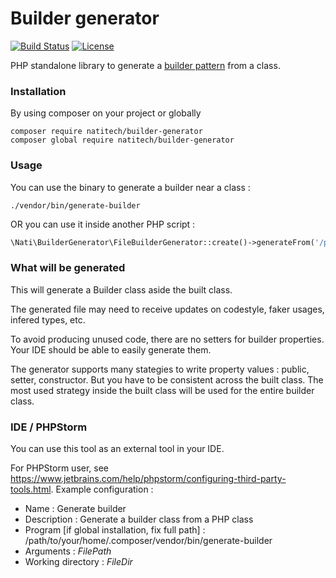 # Builder generator

[![Build Status](https://travis-ci.org/natitech/builder-generator.svg?branch=master)](https://travis-ci.org/natitech/builder-generator)
[![License](https://poser.pugx.org/natitech/builder-generator/license)](https://packagist.org/packages/natitech/builder-generator)

PHP standalone library to generate a [builder pattern](https://en.wikipedia.org/wiki/Builder_pattern) from a class.

### Installation

By using composer on your project or globally

```
composer require natitech/builder-generator
composer global require natitech/builder-generator
```

### Usage

You can use the binary to generate a builder near a class :  

```shell script
./vendor/bin/generate-builder
```

OR you can use it inside another PHP script :

```php
\Nati\BuilderGenerator\FileBuilderGenerator::create()->generateFrom('/path/to/entity');
```

### What will be generated 

This will generate a Builder class aside the built class.

The generated file may need to receive updates on codestyle, faker usages, infered types, etc. 

To avoid producing unused code, there are no setters for builder properties. Your IDE should be able to easily generate them.  

The generator supports many stategies to write property values : public, setter, constructor. But you have to be consistent across the built class. The most used strategy inside the built class will be used for the entire builder class.

### IDE / PHPStorm

You can use this tool as an external tool in your IDE. 

For PHPStorm user, see https://www.jetbrains.com/help/phpstorm/configuring-third-party-tools.html. Example configuration :
* Name : Generate builder
* Description : Generate a builder class from a PHP class
* Program [if global installation, fix full path] : /path/to/your/home/.composer/vendor/bin/generate-builder 
* Arguments : $FilePath$
* Working directory : $FileDir$ 
